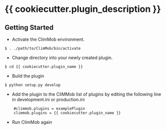{{ cookiecutter.plugin_description }}
==============

Getting Started
---------------

- Activate the ClimMob environment.
```
$ . ./path/to/ClimMob/bin/activate
```

- Change directory into your newly created plugin.
```
$ cd {{ cookiecutter.plugin_name }}
```

- Build the plugin
```
$ python setup.py develop
```

- Add the plugin to the CliMMob list of plugins by editing the following line in development.ini or production.ini
```
    #climmob.plugins = examplePlugin
    climmob.plugins = {{ cookiecutter.plugin_name }}
```

- Run ClimMob again
